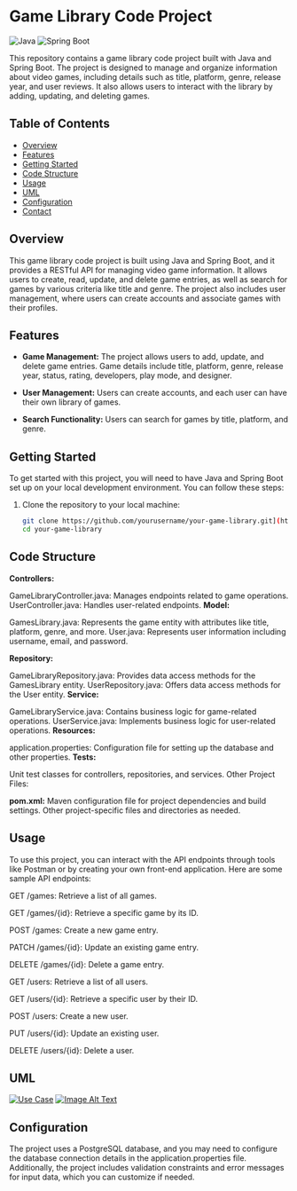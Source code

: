 # Game Library Code Project

![Java](https://img.shields.io/badge/Java-11-green)
![Spring Boot](https://img.shields.io/badge/Spring%20Boot-2.5-blue)

This repository contains a game library code project built with Java and Spring Boot. The project is designed to manage and organize information about video games, including details such as title, platform, genre, release year, and user reviews. It also allows users to interact with the library by adding, updating, and deleting games.

## Table of Contents
- [Overview](#overview)
- [Features](#features)
- [Getting Started](#getting-started)
- [Code Structure](#code-structure)  <!-- Corrected anchor link -->
- [Usage](#usage)
- [UML](#uml)  <!-- Corrected anchor link -->
- [Configuration](#configuration)
- [Contact](#contact)


## Overview

This game library code project is built using Java and Spring Boot, and it provides a RESTful API for managing video game information. It allows users to create, read, update, and delete game entries, as well as search for games by various criteria like title and genre. The project also includes user management, where users can create accounts and associate games with their profiles.

## Features
- **Game Management:** The project allows users to add, update, and delete game entries. Game details include title, platform, genre, release year, status, rating, developers, play mode, and designer.

- **User Management:** Users can create accounts, and each user can have their own library of games.

- **Search Functionality:** Users can search for games by title, platform, and genre.

## Getting Started

To get started with this project, you will need to have Java and Spring Boot set up on your local development environment. You can follow these steps:

1. Clone the repository to your local machine:

   ```bash
   git clone https://github.com/yourusername/your-game-library.git](https://github.com/HUDAAYOUB/ProjectGameLibrary.git)https://github.com/HUDAAYOUB/ProjectGameLibrary.git
   cd your-game-library

## Code Structure
**Controllers:**

GameLibraryController.java: Manages endpoints related to game operations.
UserController.java: Handles user-related endpoints.
**Model:**

GamesLibrary.java: Represents the game entity with attributes like title, platform, genre, and more.
User.java: Represents user information including username, email, and password.

**Repository:**

GameLibraryRepository.java: Provides data access methods for the GamesLibrary entity.
UserRepository.java: Offers data access methods for the User entity.
**Service:**

GameLibraryService.java: Contains business logic for game-related operations.
UserService.java: Implements business logic for user-related operations.
**Resources:**

application.properties: Configuration file for setting up the database and other properties.
**Tests:**

Unit test classes for controllers, repositories, and services.
Other Project Files:


**pom.xml:** Maven configuration file for project dependencies and build settings.
Other project-specific files and directories as needed.

## Usage

To use this project, you can interact with the API endpoints through tools like Postman or by creating your own front-end application. Here are some sample API endpoints:

GET /games: Retrieve a list of all games.

GET /games/{id}: Retrieve a specific game by its ID.

POST /games: Create a new game entry.

PATCH /games/{id}: Update an existing game entry.

DELETE /games/{id}: Delete a game entry.

GET /users: Retrieve a list of all users.

GET /users/{id}: Retrieve a specific user by their ID.

POST /users: Create a new user.

PUT /users/{id}: Update an existing user.

DELETE /users/{id}: Delete a user.
## UML

[![Use Case](https://github.com/HUDAAYOUB/ProjectGameLibrary/raw/main/use%20digram%20games%20library.vpd.png)](https://github.com/HUDAAYOUB/ProjectGameLibrary/blob/main/use%20digram%20games%20library.vpd.png)
[![Image Alt Text](https://github.com/HUDAAYOUB/ProjectGameLibrary/raw/main/GameProject%20Class%20Diagram%20(1).png)](https://github.com/HUDAAYOUB/ProjectGameLibrary/blob/main/GameProject%20Class%20Diagram%20(1).png)

## Configuration
The project uses a PostgreSQL database, and you may need to configure the database connection details in the application.properties file. Additionally, the project includes validation constraints and error messages for input data, which you can customize if needed.
